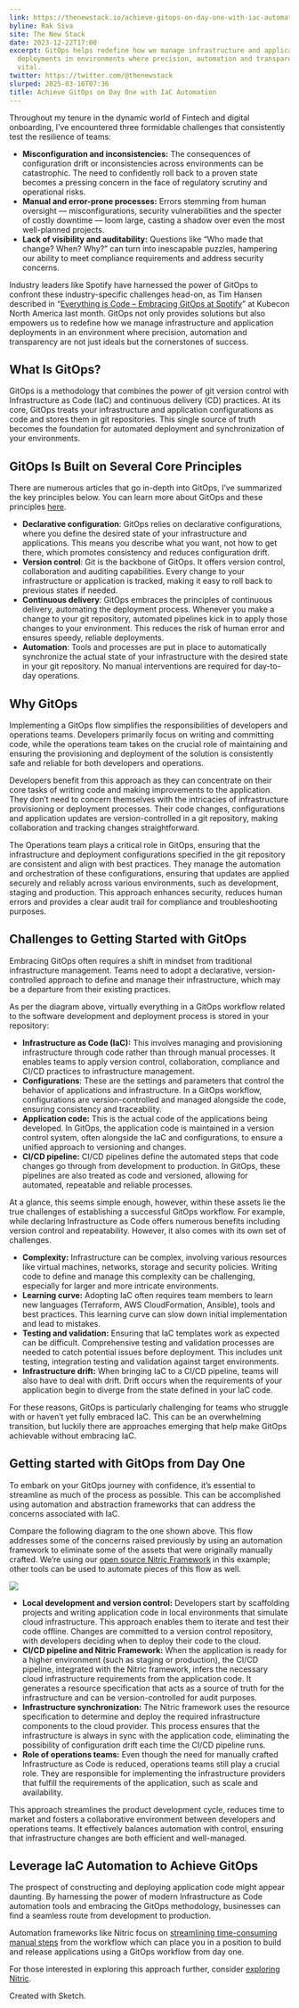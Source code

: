 ```yaml
---
link: https://thenewstack.io/achieve-gitops-on-day-one-with-iac-automation/
byline: Rak Siva
site: The New Stack
date: 2023-12-22T17:00
excerpt: GitOps helps redefine how we manage infrastructure and application
  deployments in environments where precision, automation and transparency are
  vital.
twitter: https://twitter.com/@thenewstack
slurped: 2025-03-16T07:36
title: Achieve GitOps on Day One with IaC Automation
---
```


Throughout my tenure in the dynamic world of Fintech and digital onboarding, I’ve encountered three formidable challenges that consistently test the resilience of teams:

- **Misconfiguration and inconsistencies:** The consequences of configuration drift or inconsistencies across environments can be catastrophic. The need to confidently roll back to a proven state becomes a pressing concern in the face of regulatory scrutiny and operational risks.
- **Manual and error-prone processes:** Errors stemming from human oversight — misconfigurations, security vulnerabilities and the specter of costly downtime — loom large, casting a shadow over even the most well-planned projects.
- **Lack of visibility and auditability:** Questions like “Who made that change? When? Why?” can turn into inescapable puzzles, hampering our ability to meet compliance requirements and address security concerns.

Industry leaders like Spotify have harnessed the power of GitOps to confront these industry-specific challenges head-on, as Tim Hansen described in “[Everything is Code – Embracing GitOps at Spotify](https://www.youtube.com/watch?v=wdUiSbYsDiU)” at Kubecon North America last month. GitOps not only provides solutions but also empowers us to redefine how we manage infrastructure and application deployments in an environment where precision, automation and transparency are not just ideals but the cornerstones of success.

## What Is GitOps?

GitOps is a methodology that combines the power of git version control with Infrastructure as Code (IaC) and continuous delivery (CD) practices. At its core, GitOps treats your infrastructure and application configurations as code and stores them in git repositories. This single source of truth becomes the foundation for automated deployment and synchronization of your environments.

## GitOps Is Built on Several Core Principles

There are numerous articles that go in-depth into GitOps, I’ve summarized the key principles below. You can learn more about GitOps and these principles [here](https://thenewstack.io/4-core-principles-of-gitops/).

- **Declarative configuration**: GitOps relies on declarative configurations, where you define the desired state of your infrastructure and applications. This means you describe what you want, not how to get there, which promotes consistency and reduces configuration drift.
- **Version control**: Git is the backbone of GitOps. It offers version control, collaboration and auditing capabilities. Every change to your infrastructure or application is tracked, making it easy to roll back to previous states if needed.
- **Continuous delivery**: GitOps embraces the principles of continuous delivery, automating the deployment process. Whenever you make a change to your git repository, automated pipelines kick in to apply those changes to your environment. This reduces the risk of human error and ensures speedy, reliable deployments.
- **Automation**: Tools and processes are put in place to automatically synchronize the actual state of your infrastructure with the desired state in your git repository. No manual interventions are required for day-to-day operations.

## Why GitOps

Implementing a GitOps flow simplifies the responsibilities of developers and operations teams. Developers primarily focus on writing and committing code, while the operations team takes on the crucial role of maintaining and ensuring the provisioning and deployment of the solution is consistently safe and reliable for both developers and operations.

Developers benefit from this approach as they can concentrate on their core tasks of writing code and making improvements to the application. They don’t need to concern themselves with the intricacies of infrastructure provisioning or deployment processes. Their code changes, configurations and application updates are version-controlled in a git repository, making collaboration and tracking changes straightforward.

The Operations team plays a critical role in GitOps, ensuring that the infrastructure and deployment configurations specified in the git repository are consistent and align with best practices. They manage the automation and orchestration of these configurations, ensuring that updates are applied securely and reliably across various environments, such as development, staging and production. This approach enhances security, reduces human errors and provides a clear audit trail for compliance and troubleshooting purposes.

## Challenges to Getting Started with GitOps

Embracing GitOps often requires a shift in mindset from traditional infrastructure management. Teams need to adopt a declarative, version-controlled approach to define and manage their infrastructure, which may be a departure from their existing practices.

As per the diagram above, virtually everything in a GitOps workflow related to the software development and deployment process is stored in your repository:

- **Infrastructure as Code (IaC):** This involves managing and provisioning infrastructure through code rather than through manual processes. It enables teams to apply version control, collaboration, compliance and CI/CD practices to infrastructure management.
- **Configurations**: These are the settings and parameters that control the behavior of applications and infrastructure. In a GitOps workflow, configurations are version-controlled and managed alongside the code, ensuring consistency and traceability.
- **Application code:** This is the actual code of the applications being developed. In GitOps, the application code is maintained in a version control system, often alongside the IaC and configurations, to ensure a unified approach to versioning and changes.
- **CI/CD pipeline:** CI/CD pipelines define the automated steps that code changes go through from development to production. In GitOps, these pipelines are also treated as code and versioned, allowing for automated, repeatable and reliable processes.

At a glance, this seems simple enough, however, within these assets lie the true challenges of establishing a successful GitOps workflow. For example, while declaring Infrastructure as Code offers numerous benefits including version control and repeatability. However, it also comes with its own set of challenges.

- **Complexity:** Infrastructure can be complex, involving various resources like virtual machines, networks, storage and security policies. Writing code to define and manage this complexity can be challenging, especially for larger and more intricate environments.
- **Learning curve:** Adopting IaC often requires team members to learn new languages (Terraform, AWS CloudFormation, Ansible), tools and best practices. This learning curve can slow down initial implementation and lead to mistakes.
- **Testing and validation:** Ensuring that IaC templates work as expected can be difficult. Comprehensive testing and validation processes are needed to catch potential issues before deployment. This includes unit testing, integration testing and validation against target environments.
- **Infrastructure drift:** When bringing IaC to a CI/CD pipeline, teams will also have to deal with drift. Drift occurs when the requirements of your application begin to diverge from the state defined in your IaC code.

For these reasons, GitOps is particularly challenging for teams who struggle with or haven’t yet fully embraced IaC. This can be an overwhelming transition, but luckily there are approaches emerging that help make GitOps achievable without embracing IaC.

## Getting started with GitOps from Day One

To embark on your GitOps journey with confidence, it’s essential to streamline as much of the process as possible. This can be accomplished using automation and abstraction frameworks that can address the concerns associated with IaC.

Compare the following diagram to the one shown above. This flow addresses some of the concerns raised previously by using an automation framework to eliminate some of the assets that were originally manually crafted. We’re using our [open source Nitric Framework](https://nitric.io/) in this example; other tools can be used to automate pieces of this flow as well.

![](https://cdn.thenewstack.io/media/2023/12/caed22df-image2.png)

- **Local development and version control:** Developers start by scaffolding projects and writing application code in local environments that simulate cloud infrastructure. This approach enables them to iterate and test their code offline. Changes are committed to a version control repository, with developers deciding when to deploy their code to the cloud.
- **CI/CD pipeline and Nitric Framework:** When the application is ready for a higher environment (such as staging or production), the CI/CD pipeline, integrated with the Nitric framework, infers the necessary cloud infrastructure requirements from the application code. It generates a resource specification that acts as a source of truth for the infrastructure and can be version-controlled for audit purposes.
- **Infrastructure synchronization:** The Nitric framework uses the resource specification to determine and deploy the required infrastructure components to the cloud provider. This process ensures that the infrastructure is always in sync with the application code, eliminating the possibility of configuration drift each time the CI/CD pipeline runs.
- **Role of operations teams:** Even though the need for manually crafted Infrastructure as Code is reduced, operations teams still play a crucial role. They are responsible for implementing the infrastructure providers that fulfill the requirements of the application, such as scale and availability.

This approach streamlines the product development cycle, reduces time to market and fosters a collaborative environment between developers and operations teams. It effectively balances automation with control, ensuring that infrastructure changes are both efficient and well-managed.

## Leverage IaC Automation to Achieve GitOps

The prospect of constructing and deploying application code might appear daunting. By harnessing the power of modern Infrastructure as Code automation tools and embracing the GitOps methodology, businesses can find a seamless route from development to production.

Automation frameworks like Nitric focus on [streamlining time-consuming manual steps](https://nitric.io/docs/guides/getting-started/concepts) from the workflow which can place you in a position to build and release applications using a GitOps workflow from day one.

For those interested in exploring this approach further, consider [exploring Nitric](https://nitric.io/).

 Created with Sketch.